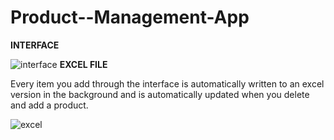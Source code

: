 # Product--Management-App

****INTERFACE****

![interface](https://github.com/Burak-droid/Product--Management-App-internship-project-/assets/81029405/fcafe086-72ec-4f85-b1c8-d4c6bcb4923d)
****EXCEL FILE****
<p>Every item you add through the interface is automatically written to an excel version in the background and is automatically updated when you delete and add a product.</p>

![excel](https://github.com/Burak-droid/Product--Management-App/assets/81029405/b910e7f0-7a3e-44c9-b727-2b1fea7f0768)

